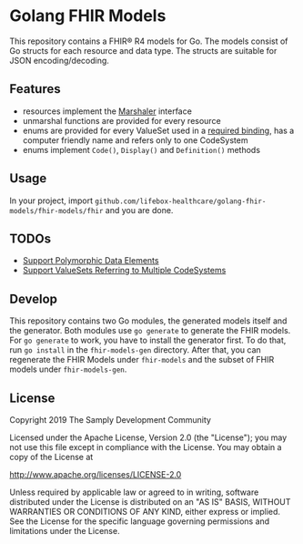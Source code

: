 # Golang FHIR Models

This repository contains a FHIR® R4 models for Go. The models consist of Go structs for each resource and data type. The structs are suitable for JSON encoding/decoding. 

## Features

* resources implement the [Marshaler][1] interface
* unmarshal functions are provided for every resource
* enums are provided for every ValueSet used in a [required binding][2], has a computer friendly name and refers only to one CodeSystem
* enums implement `Code()`, `Display()` and `Definition()` methods

## Usage

In your project, import `github.com/lifebox-healthcare/golang-fhir-models/fhir-models/fhir` and you are done.

## TODOs

* [Support Polymorphic Data Elements](https://github.com/samply/golang-fhir-models/issues/1)
* [Support ValueSets Referring to Multiple CodeSystems](https://github.com/samply/golang-fhir-models/issues/2)

## Develop

This repository contains two Go modules, the generated models itself and the generator. Both modules use `go generate` to generate the FHIR models. For `go generate` to work, you have to install the generator first. To do that, run `go install` in the `fhir-models-gen` directory. After that, you can regenerate the FHIR Models under `fhir-models` and the subset of FHIR models under `fhir-models-gen`.

## License

Copyright 2019 The Samply Development Community

Licensed under the Apache License, Version 2.0 (the "License"); you may not use this file except in compliance with the License. You may obtain a copy of the License at

http://www.apache.org/licenses/LICENSE-2.0

Unless required by applicable law or agreed to in writing, software distributed under the License is distributed on an "AS IS" BASIS, WITHOUT WARRANTIES OR CONDITIONS OF ANY KIND, either express or implied. See the License for the specific language governing permissions and limitations under the License.

[1]: <https://golang.org/pkg/encoding/json/#Marshaler>
[2]: <https://www.hl7.org/fhir/terminologies.html#strength>

